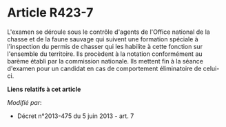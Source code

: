 # Article R423-7

L'examen se déroule sous le contrôle d'agents de l'Office national de la chasse et de la faune sauvage qui suivent une
formation spéciale à l'inspection du permis de chasser qui les habilite à cette fonction sur l'ensemble du territoire. Ils
procèdent à la notation conformément au barème établi par la commission nationale. Ils mettent fin à la séance d'examen pour
un candidat en cas de comportement éliminatoire de celui-ci.

**Liens relatifs à cet article**

_Modifié par_:

  - Décret n°2013-475 du 5 juin 2013 - art. 7
